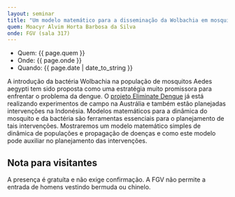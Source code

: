 ```yaml
---
layout: seminar
title: "Um modelo matemático para a disseminação da Wolbachia em mosquitos"
quem: Moacyr Alvim Horta Barbosa da Silva  
onde: FGV (sala 317)
---
```


- Quem:  {{ page.quem }}
- Onde:  {{ page.onde }}
- Quando: {{ page.date | date_to_string }}


A introdução da bactéria Wolbachia na população de mosquitos Aedes
aegypti tem sido proposta como uma estratégia muito promissora para
enfrentar o problema da dengue. O [projeto Eliminate
Dengue](http://www.eliminatedengue.com) já está realizando experimentos de
campo na Austrália e também estão planejadas intervenções na
Indonésia. Modelos matemáticos para a dinâmica do mosquito e da
bactéria são ferramentas essenciais para o planejamento de tais
intervenções. Mostraremos um modelo matemático simples de dinâmica de
populações e propagação de doenças e como este modelo pode auxiliar no
planejamento das intervenções.


## Nota para visitantes

A presença é gratuíta e não exige confirmação. A FGV não permite a
entrada de homens vestindo bermuda ou chinelo.

